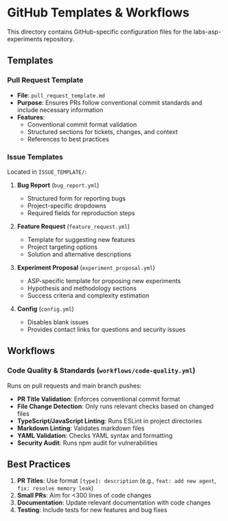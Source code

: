 # GitHub Templates & Workflows

This directory contains GitHub-specific configuration files for the labs-asp-experiments repository.

## Templates

### Pull Request Template
- **File**: `pull_request_template.md`
- **Purpose**: Ensures PRs follow conventional commit standards and include necessary information
- **Features**: 
  - Conventional commit format validation
  - Structured sections for tickets, changes, and context
  - References to best practices

### Issue Templates
Located in `ISSUE_TEMPLATE/`:

1. **Bug Report** (`bug_report.yml`)
   - Structured form for reporting bugs
   - Project-specific dropdowns
   - Required fields for reproduction steps

2. **Feature Request** (`feature_request.yml`)
   - Template for suggesting new features
   - Project targeting options
   - Solution and alternative descriptions

3. **Experiment Proposal** (`experiment_proposal.yml`)
   - ASP-specific template for proposing new experiments
   - Hypothesis and methodology sections
   - Success criteria and complexity estimation

4. **Config** (`config.yml`)
   - Disables blank issues
   - Provides contact links for questions and security issues

## Workflows

### Code Quality & Standards (`workflows/code-quality.yml`)
Runs on pull requests and main branch pushes:

- **PR Title Validation**: Enforces conventional commit format
- **File Change Detection**: Only runs relevant checks based on changed files
- **TypeScript/JavaScript Linting**: Runs ESLint in project directories
- **Markdown Linting**: Validates markdown files
- **YAML Validation**: Checks YAML syntax and formatting
- **Security Audit**: Runs npm audit for vulnerabilities

## Best Practices

1. **PR Titles**: Use format `[type]: description` (e.g., `feat: add new agent`, `fix: resolve memory leak`)
2. **Small PRs**: Aim for <300 lines of code changes
3. **Documentation**: Update relevant documentation with code changes
4. **Testing**: Include tests for new features and bug fixes 